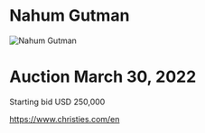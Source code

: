 Nahum Gutman
===

![Nahum Gutman](https://ibb.co/RYLg169)

Auction March 30, 2022
==

Starting bid USD 250,000

https://www.christies.com/en
